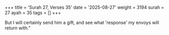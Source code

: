 +++
title = 'Surah 27, Verses 35'
date = '2025-08-27'
weight = 3194
surah = 27
ayah = 35
tags = []
+++

But I will certainly send him a gift, and see what ˹response˺ my envoys will return with.” 